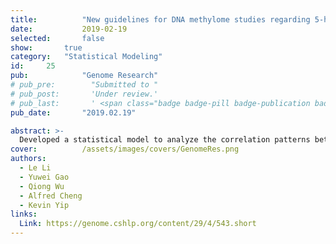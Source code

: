 ```yaml
---
title:          "New guidelines for DNA methylome studies regarding 5-hydroxymethylcytosine for understanding transcriptional regulation"
date:           2019-02-19
selected:       false
show:		true
category:	"Statistical Modeling"
id:		25
pub:            "Genome Research"
# pub_pre:        "Submitted to "
# pub_post:       'Under review.'
# pub_last:       ' <span class="badge badge-pill badge-publication badge-success">Spotlight</span>'
pub_date:       "2019.02.19"

abstract: >-
  Developed a statistical model to analyze the correlation patterns between different biomarker variables. Increased 18.2% of prediction accuracy and identified key indicators influencing outcomes.
cover:          /assets/images/covers/GenomeRes.png
authors:
  - Le Li
  - Yuwei Gao
  - Qiong Wu
  - Alfred Cheng
  - Kevin Yip
links:
  Link: https://genome.cshlp.org/content/29/4/543.short
---
```

